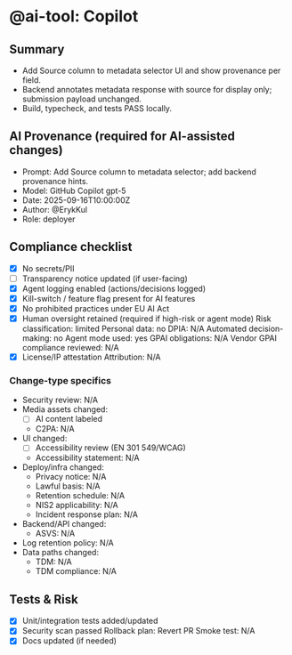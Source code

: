 # @ai-tool: Copilot

## Summary

- Add Source column to metadata selector UI and show provenance per field.
- Backend annotates metadata response with source for display only; submission payload unchanged.
- Build, typecheck, and tests PASS locally.

## AI Provenance (required for AI-assisted changes)

- Prompt: Add Source column to metadata selector; add backend provenance hints.
- Model: GitHub Copilot gpt-5
- Date: 2025-09-16T10:00:00Z
- Author: @ErykKul
- Role: deployer

## Compliance checklist

- [x] No secrets/PII
- [ ] Transparency notice updated (if user-facing)
- [x] Agent logging enabled (actions/decisions logged)
- [x] Kill-switch / feature flag present for AI features
- [x] No prohibited practices under EU AI Act
- [x] Human oversight retained (required if high-risk or agent mode)
Risk classification: limited
Personal data: no
DPIA: N/A
Automated decision-making: no
Agent mode used: yes
GPAI obligations: N/A
Vendor GPAI compliance reviewed: N/A
- [x] License/IP attestation
Attribution: N/A

### Change-type specifics

- Security review: N/A
- Media assets changed:
	- [ ] AI content labeled
	- C2PA: N/A
- UI changed:
	- [ ] Accessibility review (EN 301 549/WCAG)
	- Accessibility statement: N/A
- Deploy/infra changed:
	- Privacy notice: N/A
	- Lawful basis: N/A
	- Retention schedule: N/A
	- NIS2 applicability: N/A
	- Incident response plan: N/A
- Backend/API changed:
	- ASVS: N/A
- Log retention policy: N/A
- Data paths changed:
	- TDM: N/A
	- TDM compliance: N/A

## Tests & Risk

- [x] Unit/integration tests added/updated
- [x] Security scan passed
Rollback plan: Revert PR
Smoke test: N/A
- [x] Docs updated (if needed)
